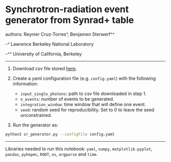 # Synchrotron-radiation event generator from Synrad+ table

authors: Reynier Cruz-Torres^, Benjamen Sterwerf^^

-^ Lawrence Berkeley National Laboratory

-^^ University of California, Berkeley

-----

1. Download csv file stored [here](https://drive.google.com/file/d/1XX78_qeuoMK8xhuOB5QgbUyye7Lv_xPg/view?usp=sharing).

2. Create a yaml configuration file (e.g. ```config.yaml```) with the following information:

	- ```input_single_photons```: path to csv file downloaded in step 1.
	- ```n_events```: number of events to be generated.
	- ```integration_window```: time window that will define one event.
	- ```seed```: random seed for reproducibility. Set to 0 to leave the seed unconstrained.

3. Run the generator as: 

```bash
python3 sr_generator.py --configFile config.yaml
```

-----

Libraries needed to run this notebook: ```yaml```, ```numpy```, ```matplotlib.pyplot```, ```pandas```, ```pyhepmc```, ```ROOT```, ```os```, ```argparse``` and ```time```.













